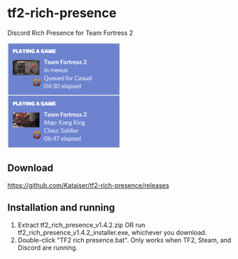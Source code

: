 # tf2-rich-presence
Discord Rich Presence for Team Fortress 2

![Preview image](preview.png)

## Download
https://github.com/Kataiser/tf2-rich-presence/releases
## Installation and running
1. Extract tf2_rich_presence_v1.4.2.zip OR run tf2_rich_presence_v1.4.2_installer.exe, whichever you download.
2. Double-click "TF2 rich presence.bat". Only works when TF2, Steam, and Discord are running.